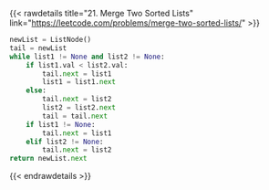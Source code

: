 {{< rawdetails title="21. Merge Two Sorted Lists" link="https://leetcode.com/problems/merge-two-sorted-lists/" >}}

```python
newList = ListNode()
tail = newList
while list1 != None and list2 != None:
    if list1.val < list2.val:
        tail.next = list1
        list1 = list1.next
    else:
        tail.next = list2
        list2 = list2.next
        tail = tail.next
    if list1 != None:
        tail.next = list1
    elif list2 != None:
        tail.next = list2 
return newList.next
```


{{< endrawdetails >}}

